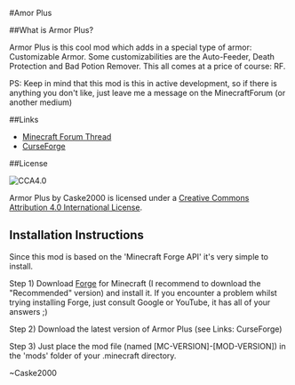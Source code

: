 #Amor Plus

##What is Armor Plus?

Armor Plus is this cool mod which adds in a special type of armor: Customizable Armor. Some customizabilities are the Auto-Feeder, Death Protection and Bad Potion Remover. This all comes at a price of course: RF.

PS: Keep in mind that this mod is this in active development, so if there is anything you don't like, just leave me a message on the MinecraftForum (or another medium)

##Links
- [Minecraft Forum Thread](http://www.google.com)
- [CurseForge](http://www.google.com)

##License

![CCA4.0](https://licensebuttons.net/l/by/4.0/88x31.png)

Armor Plus by Caske2000 is licensed under a [Creative Commons Attribution 4.0 International License](http://creativecommons.org/licenses/by/4.0/).

## Installation Instructions

Since this mod is based on the 'Minecraft Forge API' it's very simple to install.

Step 1) Download [Forge](http://files.minecraftforge.net/) for Minecraft (I recommend to download the "Recommended" version) and install it. If you encounter a problem whilst trying installing Forge, just consult Google or YouTube, it has all of your answers ;)

Step 2) Download the latest version of Armor Plus (see Links: CurseForge)

Step 3) Just place the mod file (named [MC-VERSION]-[MOD-VERSION]) in the 'mods' folder of your .minecraft directory.

~Caske2000